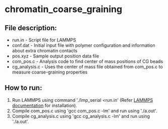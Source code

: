 # chromatin_coarse_graining

## File description:
- run.in        - Script file for LAMMPS 
- conf.dat      - Initial input file with polymer configuration and information about extra chromatin contacts
- pos.xyz       - Sample output position data file
- com_pos.c     - Analysis code to find center of mass positions of CG beads 
- cg_analysis.c - Uses the center of mass file obtained from com_pos.c to measure coarse-graining properties

## How to run:
1. Run LAMMPS using command './lmp_serial <run.in'  (Refer [LAMMPS documentation](https://docs.lammps.org/Install.html) for installation).
2. Compile com_pos.c using 'gcc com_pos.c -lm' and run using './a.out'.
3. Compile cg_analysis.c using 'gcc cg_analysis.c -lm' and run using './a.out'.
